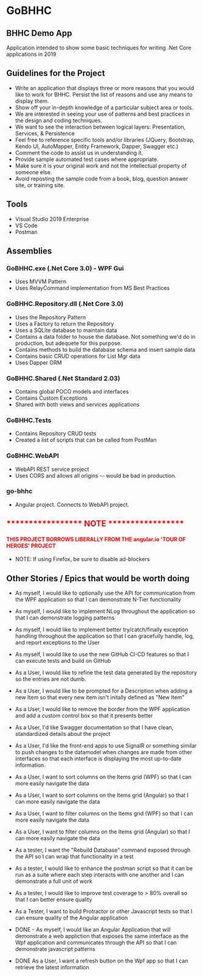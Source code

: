 # GoBHHC
## BHHC Demo App

Application intended to show some basic techniques for writing .Net Core applications in 2019

## Guidelines for the Project
- Write an application that displays three or more reasons that you would like to work for BHHC.  Persist the list of reasons and use any means to display them.
- Show off your in-depth knowledge of a particular subject area or tools.
- We are interested in seeing your use of patterns and best practices in the design and coding techniques.
- We want to see the interaction between logical layers: Presentation, Services, & Persistence
- Feel free to reference specific tools and/or libraries (JQuery, Bootstrap, Kendo UI, AutoMapper, Entity Framework, Dapper, Swagger etc.)
- Comment the code to assist us in understanding it.
- Provide sample automated test cases where appropriate.
- Make sure it is your original work and not the intellectual property of someone else.
- Avoid reposting the sample code from a book, blog, question answer site, or training site.

## Tools
- Visual Studio 2019 Enterprise
- VS Code
- Postman

## Assemblies

### GoBHHC.exe (.Net Core 3.0) - WPF Gui
- Uses MVVM Pattern
- Uses RelayCommand implementation from MS Best Practices

### GoBHHC.Repository.dll (.Net Core 3.0)
- Uses the Repository Pattern
- Uses a Factory to return the Repository
- Uses a SQLite database to maintain data
- Contains a data folder to house the database.  Not something we'd do in production, but adequete for this purpose.
- Contains methods to build the database schema and insert sample data
- Contains basic CRUD operations for List Mgr data 
- Uses Dapper ORM

### GoBHHC.Shared (.Net Standard 2.03)
- Contains global POCO models and interfaces
- Contains Custom Exceptions
- Shared with both views and services applications

### GoBHHC.Tests
- Contains Repository CRUD tests
- Created a list of scripts that can be called from PostMan

### GoBHHC.WebAPI
- WebAPI REST service project
- Uses CORS and allows all origins -- would be bad in production.

### go-bhhc
- Angular project.  Connects to WebAPI project.

<span style="color:red">

## __***************** NOTE *****************__

#### __THIS PROJECT BORROWS LIBERALLY FROM THE angular.io 'TOUR OF HEROES' PROJECT__

</span>

- NOTE: If using Firefox, be sure to disable ad-blockers

## Other Stories / Epics that would be worth doing
- As myself, I would like to optionally use the API for communication from the WPF application so that I can demonstrate N-Tier functionality
- As myself, I would like to implement NLog throughout the application so that I can demonstrate logging patterns
- As myself, I would like to implement better try/catch/finally exception handling throughout the application so that I can gracefully handle, log, and report exceptions to the User
- As myself, I would like to use the new GitHub CI-CD features so that I can execute tests and build on GitHub

- As a User, I would like to refine the test data generated by the repository so the entries are not dumb.
- As a User, I would like to be prompted for a Description when adding a new Item so that every new item isn't initally defined as "New Item"
- As a User, I would like to remove the border from the WPF application and add a custom control box so that it presents better
- As a User, I'd like Swagger documentation so that I have clean, standardized details about the project
- As a User, I'd like the front-end apps to use SignalR or something similar to push changes to the datamodel when changes are made from other interfaces so that each interface is displaying the most up-to-date information.
- As a User, I want to sort columns on the Items grid (WPF) so that I can more easily navigate the data
- As a User, I want to sort columns on the Items grid (Angular) so that I can more easily navigate the data
- As a User, I want to filter columns on the Items grid (WPF) so that I can more easily navigate the data
- As a User, I want to filter columns on the Items grid (Angular) so that I can more easily navigate the data

- As a tester, I want the "Rebuild Database" command exposed through the API so I can wrap that functionality in a test
- As a tester, I would like to enhance the postman script so that it can be run as a suite where each step interacts with one another and I can demonstrate a full unit of work
- As a tester, I would like to improve test coverage to > 80% overall so that I can better ensure quality
- As a Tester, I want to build Protractor or other Javascript tests so that I can ensure quality of the Angular application

- DONE - As myself, I would like an Angular Application that will demonstrate a web appliction that exposes the same interface as the Wpf application and communicates through the API so that I can demonstrate javascript patterns 
- DONE As a User, I want a refresh button on the Wpf app so that I can retrieve the latest information
